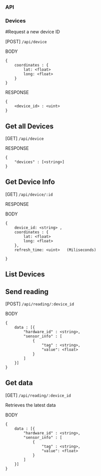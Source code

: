 ### API



### Devices


#Request a new device ID

[POST] `/api/device`

BODY

```
{
    coordinates : {
        lat: <float>
        long: <float>
    }
}
```

RESPONSE
```
{
    <device_id> : <uint>
}

```


## Get all Devices

[GET] `/api/device`


RESPONSE

```
{
    "devices" : [<string>]
}

```


## Get Device Info

[GET] `/api/device/:id`

RESPONSE

BODY
```
{
    device_id: <string> ,
    coordinates : {
        lat: <float>
        long: <float>
    },
    refresh_time: <uint>   (Miliseconds)

}
```





## List Devices



## Send reading

[POST] `/api/reading/:device_id`

BODY
```
{
    data : [{
        "hardware_id" : <string>,
        "sensor_info" : [
            {
                "tag" : <string>,
                "value": <float>
            }
        ]
    }]
}
```

## Get data


[GET] `/api/reading/:device_id`

Retrieves the latest data

BODY
```
{
    data : [{
        "hardware_id" : <string>,
        "sensor_info" : [
            {
                "tag" : <string>,
                "value": <float>
            }
        ]
    }]
}
```



